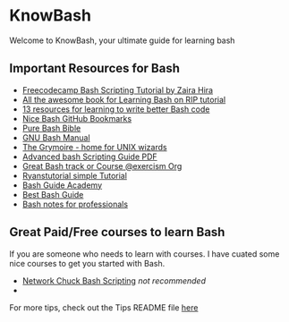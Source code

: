 # KnowBash

Welcome to KnowBash, your ultimate guide for learning bash

## Important Resources for Bash

- [Freecodecamp Bash Scripting Tutorial by Zaira Hira](https://www.freecodecamp.org/news/bash-scripting-tutorial-linux-shell-script-and-command-line-for-beginners/)
- [All the awesome book for Learning Bash on RIP tutorial](https://riptutorial.com/bash/awesome-learning/book)
- [13 resources for learning to write better Bash code](https://www.redhat.com/sysadmin/learn-bash-scripting)
- [Nice Bash GitHub Bookmarks](https://github.com/atid1024/bookmarks/blob/master/bash.md)
- [Pure Bash Bible](https://github.com/dylanaraps/pure-bash-bible)
- [GNU Bash Manual](https://www.gnu.org/software/bash/manual/)
- [The Grymoire - home for UNIX wizards](https://www.grymoire.com/Unix/)
- [Advanced bash Scripting Guide PDF](https://tldp.org/LDP/abs/abs-guide.pdf)
- [Great Bash track or Course @exercism Org](exercism.org)
- [Ryanstutorial simple Tutorial](https://ryanstutorials.net/bash-scripting-tutorial/)
- [Bash Guide Academy](https://guide.bash.academy/)
- [Best Bash Guide](https://mywiki.wooledge.org/BashGuide)
- [Bash notes for professionals](https://goalkicker.com/BashBook/)

## Great Paid/Free courses to learn Bash

If you are someone who needs to learn with courses. I have cuated some nice courses to get you started with Bash.

- [Network Chuck Bash Scripting](https://www.youtube.com/playlist?list=PLIhvC56v63IKioClkSNDjW7iz-6TFvLwS) *not recommended*
- 

For more tips, check out the Tips README file [here](/TIPS.md)
